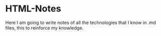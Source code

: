 # HTML-Notes
Here I am going to write notes of all the technologies that I know in .md files, this to reinforce my knowledge.
